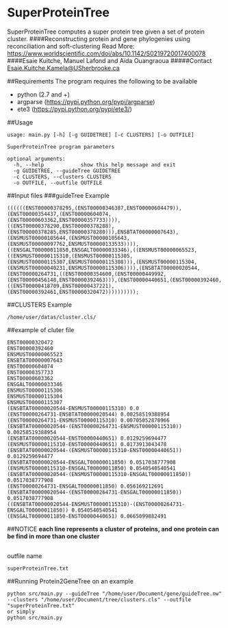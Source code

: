 # SuperProteinTree
SuperProteinTree computes a super protein tree given a set of protein cluster. 
####Reconstructing protein and gene phylogenies using reconciliation and soft-clustering
Read More: https://www.worldscientific.com/doi/abs/10.1142/S0219720017400078
####Esaie Kuitche, Manuel Lafond and Aïda Ouangraoua
#####Contact Esaie.Kuitche.Kamela@USherbrooke.ca

##Requirements
The program requires the following to be available
- python (2.7 and +) 
- argparse (https://pypi.python.org/pypi/argparse)
- ete3 (https://pypi.python.org/pypi/ete3/)

##Usage
```
usage: main.py [-h] [-g GUIDETREE] [-c CLUSTERS] [-o OUTFILE]

SuperProteinTree program parameters

optional arguments:
  -h, --help            show this help message and exit
  -g GUIDETREE, --guideTree GUIDETREE
  -c CLUSTERS, --clusters CLUSTERS
  -o OUTFILE, --outfile OUTFILE
```

##Input files
###guideTree
Example
```
((((((ENST00000378295,(ENST00000346387,ENST00000604479)),(ENST00000354437,(ENST00000604074,(ENST00000603362,ENST00000357733)))),((ENST00000378290,ENST00000378288),(ENST00000378285,ENST00000378280))),ENSBTAT00000007643),(ENSMUST00000105644,(ENSMUST00000105643,(ENSMUST00000097762,ENSMUST00000133533)))),((ENSGALT00000011850,ENSGALT00000033346),((ENSMUST00000065523,((ENSMUST00000115310,(ENSMUST00000115305,(ENSMUST00000115307,ENSMUST00000115308))),(ENSMUST00000115304,(ENSMUST00000040231,ENSMUST00000115306)))),(ENSBTAT00000020544,(ENST00000264731,((ENST00000354600,(ENST00000449992,(ENST00000456148,ENST00000392463))),(ENST00000440651,(ENST00000392460,((ENST00000418709,ENST00000437221),(ENST00000392461,ENST00000320472))))))))));
```
##CLUSTERS
Example
```
/home/user/datas/cluster.cls/
```
##example of cluter file
```
ENST00000320472
ENST00000392460
ENSMUST00000065523
ENSBTAT00000007643
ENST00000604074
ENST00000357733
ENST00000603362
ENSGALT00000033346
ENSMUST00000115306
ENSMUST00000115304
ENSMUST00000115307
(ENSBTAT00000020544-ENSMUST00000115310) 0.0
(ENST00000264731-ENSBTAT00000020544) 0.00258519388954
(ENST00000264731-ENSMUST00000115310) 0.00705052878966
(ENSBTAT00000020544-(ENST00000264731-ENSMUST00000115310)) 0.00258519388954
(ENSBTAT00000020544-ENST00000440651) 0.0129259694477
(ENSMUST00000115310-ENST00000440651) 0.0173913043478
(ENSBTAT00000020544-(ENSMUST00000115310-ENST00000440651)) 0.0129259694477
(ENSBTAT00000020544-ENSGALT00000011850) 0.0517038777908
(ENSMUST00000115310-ENSGALT00000011850) 0.0540540540541
(ENSBTAT00000020544-(ENSMUST00000115310-ENSGALT00000011850)) 0.0517038777908
(ENST00000264731-ENSGALT00000011850) 0.056169212691
(ENSBTAT00000020544-(ENST00000264731-ENSGALT00000011850)) 0.0517038777908
((ENSBTAT00000020544-ENSMUST00000115310)-(ENST00000264731-ENSGALT00000011850)) 0.0540540540541
(ENSGALT00000011850-ENST00000440651) 0.0665099882491
```
##NOTICE
**each line represents a cluster of proteins, and one protein can be find in more than one cluster**
##
outfile name
```
superProteinTree.txt
```
##Running Protein2GeneTree on an example
```
python src/main.py --guideTree "/home/user/Document/gene/guideTree.nw" --clusters "/home/user/Document/tree/clusters.cls" --outfile "superProteinTree.txt"
or simply 
python src/main.py
```
